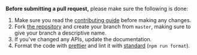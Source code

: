 **Before submitting a pull request,** please make sure the following is done:

1. Make sure you read the
[contributing guide](https://github.com/openvcash/vcash-electron/blob/master/.github/CONTRIBUTING.md)
before making any changes.
2. Fork [the repository](https://github.com/openvcash/vcash-electron) and create
your branch from `master`, making sure to give your branch a descriptive name.
3. If you've changed any APIs, update the documentation.
4. Format the code with [prettier](https://github.com/prettier/prettier) and
lint it with [standard](https://standardjs.com/) (`npm run format`).
